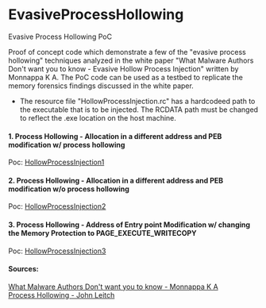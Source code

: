 # EvasiveProcessHollowing
Evasive Process Hollowing PoC

Proof of concept code which demonstrate a few of the "evasive process hollowing" techniques analyzed in the white paper "What Malware Authors Don't want you to know - Evasive Hollow Process Injection" written by Monnappa K A.  The PoC code can be used as a testbed to replicate the memory forensics findings discussed in the white paper.

* The resource file "HollowProcessInjection.rc" has a hardcodeed path to the executable that is to be injected.  The RCDATA path must be changed to reflect the .exe location on the host machine.  
#### 1. Process Hollowing - Allocation in a different address and PEB modification w/ process hollowing
Poc: [HollowProcessInjection1](https://github.com/reevesrs24/EvasiveProcessHollowing/tree/master/HollowProcessInjection1)

#### 2. Process Hollowing - Allocation in a different address and PEB modification w/o process hollowing
Poc: [HollowProcessInjection2](https://github.com/reevesrs24/EvasiveProcessHollowing/tree/master/HollowProcessInjection2)

#### 3. Process Hollowing - Address of Entry point Modification w/ changing the Memory Protection to PAGE_EXECUTE_WRITECOPY
Poc: [HollowProcessInjection3](https://github.com/reevesrs24/EvasiveProcessHollowing/tree/master/HollowProcessInjection3)


#### Sources:
[What Malware Authors Don't want you to know - Monnappa K A](https://www.blackhat.com/docs/asia-17/materials/asia-17-KA-What-Malware-Authors-Don't-Want-You-To-Know-Evasive-Hollow-Process-Injection-wp.pdf)\
[Process Hollowing - John Leitch](https://www.autosectools.com/process-hollowing.pdf)
